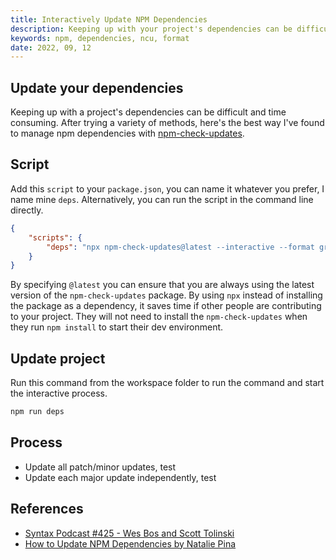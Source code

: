 ```yaml
---
title: Interactively Update NPM Dependencies
description: Keeping up with your project's dependencies can be difficult and time consuming. Here's the best way I've found to keep up with them.
keywords: npm, dependencies, ncu, format
date: 2022, 09, 12
---
```


## Update your dependencies

Keeping up with a project's dependencies can be difficult and time consuming. After trying a variety of methods, here's the best way I've found to manage npm dependencies with [npm-check-updates](https://github.com/raineorshine/npm-check-updates).

## Script

Add this `script` to your `package.json`, you can name it whatever you prefer, I name mine `deps`. Alternatively, you can run the script in the command line directly.

```json {3}
{
	"scripts": {
		"deps": "npx npm-check-updates@latest --interactive --format group"
	}
}
```

By specifying `@latest` you can ensure that you are always using the latest version of the `npm-check-updates` package. By using `npx` instead of installing the package as a dependency, it saves time if other people are contributing to your project. They will not need to install the `npm-check-updates` when they run `npm install` to start their dev environment.

## Update project

Run this command from the workspace folder to run the command and start the interactive process.

```bash
npm run deps
```

## Process

- Update all patch/minor updates, test
- Update each major update independently, test

## References

- [Syntax Podcast #425 - Wes Bos and Scott Tolinski](https://syntax.fm/show/425/updating-project-dependencies)
- [How to Update NPM Dependencies by Natalie Pina](https://www.freecodecamp.org/news/how-to-update-npm-dependencies/)
